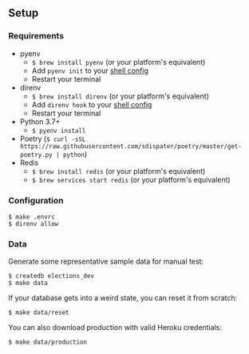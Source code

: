 ## Setup

### Requirements

- pyenv
  - `$ brew install pyenv` (or your platform's equivalent)
  - Add `pyenv init` to your [shell config](https://github.com/pyenv/pyenv#installation)
  - Restart your terminal
- direnv
  - `$ brew install direnv` (or your platform's equivalent)
  - Add `direnv hook` to your [shell config](https://direnv.net/)
  - Restart your terminal
- Python 3.7+
  - `$ pyenv install`
- Poetry (`$ curl -sSL https://raw.githubusercontent.com/sdispater/poetry/master/get-poetry.py | python`)
- Redis
  - `$ brew install redis` (or your platform's equivalent)
  - `$ brew services start redis` (or your platform's equivalent)

### Configuration

```
$ make .envrc
$ direnv allow
```

### Data

Generate some representative sample data for manual test:

```
$ createdb elections_dev
$ make data
```

If your database gets into a weird state, you can reset it from scratch:

```
$ make data/reset
```

You can also download production with valid Heroku credentials:

```
$ make data/production
```
